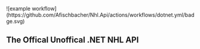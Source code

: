 <br/>
![example workflow](https://github.com/Afischbacher/Nhl.Api/actions/workflows/dotnet.yml/badge.svg)


The Offical Unoffical .NET NHL API
-------------------------------------------------------------------------------------------------
